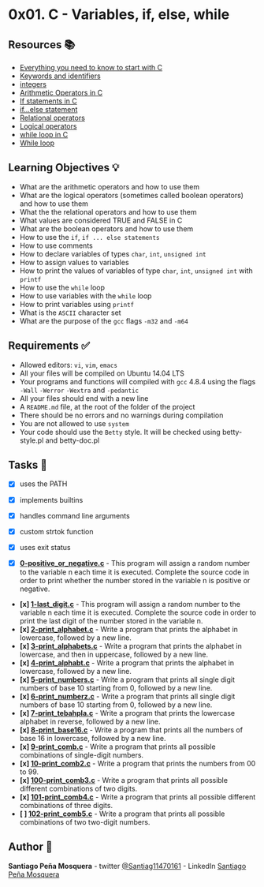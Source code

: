 # 0x01. C - Variables, if, else, while
## Resources :books:

* [Everything you need to know to start with C](https://intranet.hbtn.io/rltoken/lbqOMfcseEq0Y-7al_j1Ag)
* [Keywords and identifiers](https://intranet.hbtn.io/rltoken/ckqC9BrBcMmv-DLmBauaWQ)
* [integers](https://intranet.hbtn.io/rltoken/Oau_6LT7-3IIt5ew_3Ac6g)
* [Arithmetic Operators in C](https://intranet.hbtn.io/rltoken/r4hrHzg2X9JjnKj8sP_SAw)
* [If statements in C](https://intranet.hbtn.io/rltoken/W93uajwXtW3WOxOaeBtF-A)
* [if…else statement](https://intranet.hbtn.io/rltoken/PMD6eKdkj2RmIpagtABihw)
* [Relational operators](https://intranet.hbtn.io/rltoken/dCy4644-X_WJMYxRZwCfFQ)
* [Logical operators](https://intranet.hbtn.io/rltoken/gJzJXQoEdEN1Oxcutp_76Q)
* [while loop in C](https://intranet.hbtn.io/rltoken/Qhq1p5UcR72-VXFJ_iAqWQ)
* [While loop](https://intranet.hbtn.io/rltoken/RY9a1EDxRKNNHhxbJ6Pn_g)

## Learning Objectives :bulb:
* What are the arithmetic operators and how to use them
* What are the logical operators (sometimes called boolean operators) and how to use them
* What the the relational operators and how to use them
* What values are considered TRUE and FALSE in C
* What are the boolean operators and how to use them
* How to use the `if`, `if ... else statements`
* How to use comments
* How to declare variables of types `char`, `int`, `unsigned int`
* How to assign values to variables
* How to print the values of variables of type `char`, `int`, `unsigned int` with `printf`
* How to use the `while` loop
* How to use variables with the `while` loop
* How to print variables using `printf`
* What is the `ASCII` character set
* What are the purpose of the `gcc` flags `-m32` and `-m64`

## Requirements :white_check_mark:
* Allowed editors: `vi`, `vim`, `emacs`
* All your files will be compiled on Ubuntu 14.04 LTS
* Your programs and functions will compiled with `gcc` 4.8.4 using the flags `-Wall` `-Werror` `-Wextra` and `-pedantic`
* All your files should end with a new line
* A `README.md` file, at the root of the folder of the project
* There should be no errors and no warnings during compilation
* You are not allowed to use `system`
* Your code should use the `Betty` style. It will be checked using betty-style.pl and betty-doc.pl

## Tasks :page_with_curl:


- [x] uses the PATH
- [x] implements builtins
- [x] handles command line arguments
- [x] custom strtok function
- [x] uses exit status

- [x] **[0-positive_or_negative.c](./0-positive_or_negative.c)** - This program will assign a random number to the variable n each time it is executed. Complete the source code in order to print whether the number stored in the variable n is positive or negative.
- **[x] [1-last_digit.c](./1-last_digit.c)** - This program will assign a random number to the variable n each time it is executed. Complete the source code in order to print the last digit of the number stored in the variable n.
- **[x] [2-print_alphabet.c](./2-print_alphabet.c)** - Write a program that prints the alphabet in lowercase, followed by a new line.
- **[x] [3-print_alphabets.c](./3-print_alphabets.c)** - Write a program that prints the alphabet in lowercase, and then in uppercase, followed by a new line.
- **[x] [4-print_alphabt.c](./4-print_alphabt.c)** - Write a program that prints the alphabet in lowercase, followed by a new line.
- **[x] [5-print_numbers.c](./5-print_numbers.c)** - Write a program that prints all single digit numbers of base 10 starting from 0, followed by a new line.
- **[x] [6-print_numberz.c](./6-print_numberz.c)** - Write a program that prints all single digit numbers of base 10 starting from 0, followed by a new line.
- **[x] [7-print_tebahpla.c](./7-print_tebahpla.c)** - Write a program that prints the lowercase alphabet in reverse, followed by a new line.
- **[x] [8-print_base16.c](./8-print_base16.c)** - Write a program that prints all the numbers of base 16 in lowercase, followed by a new line.
- **[x] [9-print_comb.c](./9-print_comb.c)** - Write a program that prints all possible combinations of single-digit numbers.
- **[x] [10-print_comb2.c](./10-print_comb2.c)** - Write a program that prints the numbers from 00 to 99.
- **[x] [100-print_comb3.c](./100-print_comb3.c)** - Write a program that prints all possible different combinations of two digits.
- **[x] [101-print_comb4.c](./101-print_comb4.c)** - Write a program that prints all possible different combinations of three digits.
- **[ ] [102-print_comb5.c](./102-print_comb5.c)** - Write a program that prints all possible combinations of two two-digit numbers.

## Author :pencil:
**Santiago Peña Mosquera** - twitter [@Santiag11470161](https://twitter.com/Santiag11470161) - LinkedIn [Santiago Peña Mosquera](https://www.linkedin.com/in/santiago-pe%C3%B1a-mosquera-abaa20196/)
